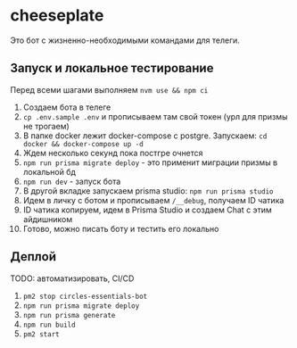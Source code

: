 # cheeseplate

Это бот с жизненно-необходимыми командами для телеги.

## Запуск и локальное тестирование

Перед всеми шагами выполняем `nvm use && npm ci`

1. Создаем бота в телеге
2. `cp .env.sample .env` и прописываем там свой токен (урл для призмы не
   трогаем)
3. В папке docker лежит docker-compose с postgre. Запускаем:
   `cd docker && docker-compose up -d`
4. Ждем несколько секунд пока постгре очнется
5. `npm run prisma migrate deploy` - это применит миграции призмы в локальной бд
6. `npm run dev` - запуск бота
7. В другой вкладке запускаем prisma studio: `npm run prisma studio`
8. Идем в личку с ботом и прописываем `/__debug`, получаем ID чатика
9. ID чатика копируем, идем в Prisma Studio и создаем Chat с этим айдишником
10. Готово, можно писать боту и тестить его локально

## Деплой

TODO: автоматизировать, CI/CD

1. `pm2 stop circles-essentials-bot`
2. `npm run prisma migrate deploy`
3. `npm run prisma generate`
4. `npm run build`
5. `pm2 start`
